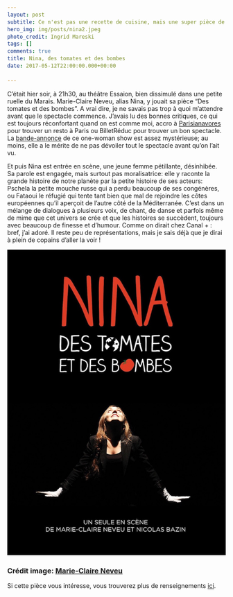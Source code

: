 ```yaml
---
layout: post
subtitle: Ce n'est pas une recette de cuisine, mais une super pièce de théâtre !
hero_img: img/posts/nina2.jpeg
photo_credit: Ingrid Mareski
tags: []
comments: true
title: Nina, des tomates et des bombes
date: 2017-05-12T22:00:00.000+00:00

---
```

C’était hier soir, à 21h30, au théâtre Essaion, bien dissimulé dans une petite ruelle du Marais. Marie-Claire Neveu, alias Nina, y jouait sa pièce “Des tomates et des bombes”. A vrai dire, je ne savais pas trop à quoi m’attendre avant que le spectacle commence. J’avais lu des bonnes critiques, ce qui est toujours réconfortant quand on est comme moi, accro à [Parisianavores](https://parisianavores.paris/) pour trouver un resto à Paris ou BilletRéduc pour trouver un bon spectacle. La [bande-annonce](https://www.youtube.com/watch?v=SOiyJ8tv1rc) de ce one-woman show est assez mystérieuse; au moins, elle a le mérite de ne pas dévoiler tout le spectacle avant qu’on l’ait vu.

Et puis Nina est entrée en scène, une jeune femme pétillante, désinhibée. Sa parole est engagée, mais surtout pas moralisatrice: elle y raconte la grande histoire de notre planète par la petite histoire de ses acteurs: Pschela la petite mouche russe qui a perdu beaucoup de ses congénères, ou Fataoui le réfugié qui tente tant bien que mal de rejoindre les côtes européennes qu’il aperçoit de l’autre côté de la Méditerranée. C’est dans un mélange de dialogues à plusieurs voix, de chant, de danse et parfois même de mime que cet univers se crée et que les histoires se succèdent, toujours avec beaucoup de finesse et d’humour. Comme on dirait chez Canal + : bref, j’ai adoré. Il reste peu de représentations, mais je sais déjà que je dirai à plein de copains d’aller la voir !

![](/img/posts/ninatb-4.jpg)

### Crédit image: [Marie-Claire Neveu](http://www.mcn-mcn.com/)

Si cette pièce vous intéresse, vous trouverez plus de renseignements [ici](http://www.billetreduc.com/171336/evt.htm).
